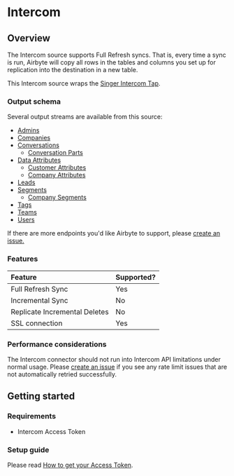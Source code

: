 # Intercom

## Overview

The Intercom source supports Full Refresh syncs. That is, every time a sync is run, Airbyte will copy all rows in the tables and columns you set up for replication into the destination in a new table.

This Intercom source wraps the [Singer Intercom Tap](https://github.com/singer-io/tap-intercom).

### Output schema

Several output streams are available from this source:

* [Admins](https://developers.intercom.com/intercom-api-reference/reference#list-admins)
* [Companies](https://developers.intercom.com/intercom-api-reference/reference#list-companies)
* [Conversations](https://developers.intercom.com/intercom-api-reference/reference#list-conversations)
  * [Conversation Parts](https://developers.intercom.com/intercom-api-reference/reference#get-a-single-conversation)
* [Data Attributes](https://developers.intercom.com/intercom-api-reference/reference#data-attributes)
  * [Customer Attributes](https://developers.intercom.com/intercom-api-reference/reference#list-customer-data-attributes)
  * [Company Attributes](https://developers.intercom.com/intercom-api-reference/reference#list-company-data-attributes)
* [Leads](https://developers.intercom.com/intercom-api-reference/reference#list-leads)
* [Segments](https://developers.intercom.com/intercom-api-reference/reference#list-segments)
  * [Company Segments](https://developers.intercom.com/intercom-api-reference/reference#list-segments)
* [Tags](https://developers.intercom.com/intercom-api-reference/reference#list-tags-for-an-app)
* [Teams](https://developers.intercom.com/intercom-api-reference/reference#list-teams)
* [Users](https://developers.intercom.com/intercom-api-reference/reference#list-users)

If there are more endpoints you'd like Airbyte to support, please [create an issue.](https://github.com/airbytehq/airbyte/issues/new/choose)

### Features

| Feature | Supported? |
| :--- | :--- |
| Full Refresh Sync | Yes |
| Incremental Sync | No |
| Replicate Incremental Deletes | No |
| SSL connection | Yes |

### Performance considerations

The Intercom connector should not run into Intercom API limitations under normal usage. Please [create an issue](https://github.com/airbytehq/airbyte/issues) if you see any rate limit issues that are not automatically retried successfully.

## Getting started

### Requirements

* Intercom Access Token

### Setup guide

Please read [How to get your Access Token](https://developers.intercom.com/building-apps/docs/authentication-types#section-how-to-get-your-access-token).

